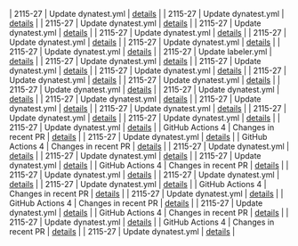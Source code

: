 | 2115-27 | Update dynatest.yml | [details](https://github.com/2115-27/hello-world-npm/pull/36/commits//7bebc31d8717f550a27cedd7d0a5363759cb81c6) |
| 2115-27 | Update dynatest.yml | [details](https://github.com/2115-27/hello-world-npm/pull/36/commits//c8b4aea65699d1d9c42e536ee23d8317611b50cf) |
| 2115-27 | Update dynatest.yml | [details](https://github.com/2115-27/hello-world-npm/pull/36/commits//953c6441d753fc022d90db446d4d0f7b97bd1777) |
| 2115-27 | Update dynatest.yml | [details](https://github.com/2115-27/hello-world-npm/pull/36/commits//dd3a794c87ffca427a6d35cfbec519f5391e3d28) |
| 2115-27 | Update dynatest.yml | [details](https://github.com/2115-27/hello-world-npm/pull/36/commits//5380967378675c46e48dc265c56d662d9d8db56d) |
| 2115-27 | Update dynatest.yml | [details](https://github.com/2115-27/hello-world-npm/pull/36/commits//210fdc90467e4e1be389343c4b2d31e3351a9b4a) |
| 2115-27 | Update dynatest.yml | [details](https://github.com/2115-27/hello-world-npm/pull/36/commits//13396f106d33b82018a5e88f8e5c2c97c629a80d) |
| 2115-27 | Update dynatest.yml | [details](https://github.com/2115-27/hello-world-npm/pull/36/commits//daf0fc02bea3b176519071d07d6348817a48ca2d) |
| 2115-27 | Update labeler.yml | [details](https://github.com/2115-27/hello-world-npm/pull/36/commits//ff8a0679f25e1e44fecf379b0c985ddb9b30f7c9) |
| 2115-27 | Update dynatest.yml | [details](https://github.com/2115-27/hello-world-npm/pull/36/commits//7ec25e0f628fe90cf880bc176cbeb7a28b304ebf) |
| 2115-27 | Update dynatest.yml | [details](https://github.com/2115-27/hello-world-npm/pull/36/commits//dfa00afb440a6d32396ae0a4e243ff6b62551968) |
| 2115-27 | Update dynatest.yml | [details](https://github.com/2115-27/hello-world-npm/pull/36/commits//b3d7d072e36b3ce9431cd23c10986d726464b810) |
| 2115-27 | Update dynatest.yml | [details](https://github.com/2115-27/hello-world-npm/pull/36/commits//1f44ae7c39082933fda3f71a40e7cc86d8a87063) |
| 2115-27 | Update dynatest.yml | [details](https://github.com/2115-27/hello-world-npm/pull/36/commits//d299c46e701df59d76e9c03c695d26d8692c1358) |
| 2115-27 | Update dynatest.yml | [details](https://github.com/2115-27/hello-world-npm/pull/36/commits//eb07834b703cabcc244f6af84adaf047ac63c37a) |
| 2115-27 | Update dynatest.yml | [details](https://github.com/2115-27/hello-world-npm/pull/36/commits//762548cc6f2244532a1fb6098bfe8acf859d4de8) |
| 2115-27 | Update dynatest.yml | [details](https://github.com/2115-27/hello-world-npm/pull/36/commits//557e718bfa3adac6eb9294913bd0d4e107afc408) |
| 2115-27 | Update dynatest.yml | [details](https://github.com/2115-27/hello-world-npm/pull/36/commits//8cea34ff9ca11e82ff68eadd184cf18f14c56f14) |
| 2115-27 | Update dynatest.yml | [details](https://github.com/2115-27/hello-world-npm/pull/36/commits//0a50f7a220ae0d96fd93bd013d127b5682bfb157) |
| 2115-27 | Update dynatest.yml | [details](https://github.com/2115-27/hello-world-npm/pull/36/commits//051a2759c89f149bce4002b0478e6a6d95269047) |
| 2115-27 | Update dynatest.yml | [details](https://github.com/2115-27/hello-world-npm/pull/36/commits//8c7993546cb051ec8381f85ce6fd2cf7930de55d) |
| 2115-27 | Update dynatest.yml | [details](https://github.com/2115-27/hello-world-npm/pull/36/commits//0fb31c4bf803b755af416fabaf71393d92f58f66) |
| GitHub Actions 4 | Changes in recent PR | [details](https://github.com/2115-27/hello-world-npm/pull/36/commits//f137a542a062216abcf3e74960f294923db3a302) |
| 2115-27 | Update dynatest.yml | [details](https://github.com/2115-27/hello-world-npm/pull/36/commits//c8d6482866d719b53e6e8caa5890724c19856bf5) |
| GitHub Actions 4 | Changes in recent PR | [details](https://github.com/2115-27/hello-world-npm/pull/36/commits//352f943d20a2e29881898f6969352919dcc1c2de) |
| 2115-27 | Update dynatest.yml | [details](https://github.com/2115-27/hello-world-npm/pull/36/commits//a54b70daf8e6ef80a71e019c03894b03c056c8d8) |
| 2115-27 | Update dynatest.yml | [details](https://github.com/2115-27/hello-world-npm/pull/36/commits//e0ad705c53179c353ce277b20983ba02f5d9857b) |
| 2115-27 | Update dynatest.yml | [details](https://github.com/2115-27/hello-world-npm/pull/36/commits//506839260f0748d1ad26341cf376235a0c184a5a) |
| GitHub Actions 4 | Changes in recent PR | [details](https://github.com/2115-27/hello-world-npm/pull/36/commits//646eeaf03ebefa80cd51fe70341bb3bb259b7d3c) |
| 2115-27 | Update dynatest.yml | [details](https://github.com/2115-27/hello-world-npm/pull/36/commits//5303d2876a26952637819c57164b3119fbe9aaf5) |
| 2115-27 | Update dynatest.yml | [details](https://github.com/2115-27/hello-world-npm/pull/36/commits//1e3498f939e8d4a052678412ef768dc559c2b1a4) |
| 2115-27 | Update dynatest.yml | [details](https://github.com/2115-27/hello-world-npm/pull/36/commits//df68a9f6e1d14b5a8ef7628d9bbfa5d97ac0419a) |
| GitHub Actions 4 | Changes in recent PR | [details](https://github.com/2115-27/hello-world-npm/pull/36/commits//9e8d2923c31759b205cef46b7e0a3d438743b3a9) |
| 2115-27 | Update dynatest.yml | [details](https://github.com/2115-27/hello-world-npm/pull/36/commits//74b407c21d80ccef6528b89bfbcb678693807ded) |
| GitHub Actions 4 | Changes in recent PR | [details](https://github.com/2115-27/hello-world-npm/pull/36/commits//a9c33b2f3dc9f4f6558c22eaf1c00f54ac4b8a3f) |
| 2115-27 | Update dynatest.yml | [details](https://github.com/2115-27/hello-world-npm/pull/36/commits//f387fec69ca5076566040cb8ff0b0340bcb8b833) |
| GitHub Actions 4 | Changes in recent PR | [details](https://github.com/2115-27/hello-world-npm/pull/36/commits//cc1248bcd217d433cf54fb594d9f779b1bb7d33c) |
| 2115-27 | Update dynatest.yml | [details](https://github.com/2115-27/hello-world-npm/pull/36/commits//a2b2143616630000e06af7d9049992deada89ccc) |
| GitHub Actions 4 | Changes in recent PR | [details](https://github.com/2115-27/hello-world-npm/pull/36/commits//93a829518294abd49f15a684e282a22ef533454e) |
| 2115-27 | Update dynatest.yml | [details](https://github.com/2115-27/hello-world-npm/pull/36/commits//f095f9a8a25ba187d89d54ccd17a8a24231150f6) |
